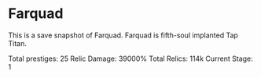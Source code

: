 Farquad
===
This is a save snapshot of Farquad. Farquad is fifth-soul implanted Tap Titan. 

Total prestiges: 25
Relic Damage: 39000%
Total Relics: 114k
Current Stage: 1